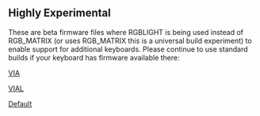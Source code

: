 ## Highly Experimental ##

These are beta firmware files where RGBLIGHT is being used instead of RGB_MATRIX (or uses RGB_MATRIX this is a universal build experiment) to enable support for additional keyboards.
Please continue to use standard builds if your keyboard has firmware available there:

[VIA](https://github.com/SRGBmods/QMK-Binaries/tree/main/QMK%2BVIA-Firmware)

[VIAL](https://github.com/SRGBmods/QMK-Binaries/tree/main/QMK%2BVIA%2BVial-Firmware)

[Default](https://github.com/SRGBmods/QMK-Binaries/tree/main/QMK%2BDefault-Firmware)